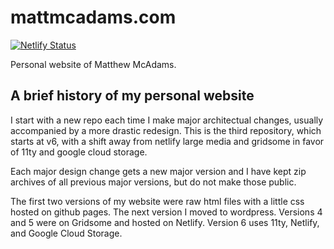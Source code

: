 # mattmcadams.com

[![Netlify Status](https://api.netlify.com/api/v1/badges/bcba8992-8a26-4144-9365-1377709d6420/deploy-status)](https://app.netlify.com/sites/mattmcadams/deploys)

Personal website of Matthew McAdams.

## A brief history of my personal website

I start with a new repo each time I make major architectual changes, usually accompanied by a more drastic redesign. This is the third repository, which starts at v6, with a shift away from netlify large media and gridsome in favor of 11ty and google cloud storage.

Each major design change gets a new major version and I have kept zip archives of all previous major versions, but do not make those public.

The first two versions of my website were raw html files with a little css hosted on github pages. The next version I moved to wordpress. Versions 4 and 5 were on Gridsome and hosted on Netlify. Version 6 uses 11ty, Netlify, and Google Cloud Storage.
